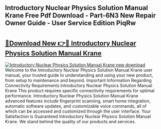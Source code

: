 ## Introductory Nuclear Physics Solution Manual Krane Free Pdf Download - Part-6N3 New Repair Owner Guide - User Service Edition PiqRw

# <h2><a href="http://bc6943.oget.top/?id=Introductory+Nuclear+Physics+Solution+Manual+Krane">🔗Download New 👉🔴 Introductory Nuclear Physics Solution Manual Krane</a></h2>

[![Introductory Nuclear Physics Solution Manual Krane new download](https://i.imgur.com/5g1atiW.png)](http://bc6943.oget.top/?id=Introductory+Nuclear+Physics+Solution+Manual+Krane)
Welcome to the Introductory Nuclear Physics Solution Manual Krane user manual, your trusted guide to understanding and using your new product, from setup to maintenance and beyond. Important Information Regarding Connectivity Requirements Introductory Nuclear Physics Solution Manual Krane This product requires specific connectivity requirements for optimal performance. Introductory Nuclear Physics Solution Manual Krane advanced features include fingerprint scanning, smart home integration, automatic software updates, and customizable voice commands, all of which can be accessed and customized through the user interface. Your Satisfaction is Guaranteed Introductory Nuclear Physics Solution Manual Krane. We stand behind the quality of our products and services.
